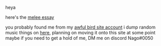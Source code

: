 heya

here's the [melee essay](/essay1)

you probably found me from my [awful bird site account](twitter.com/cisinthiseconomy)
i dump random music things on [here](instagram.com/theboopbeep), planning on moving it onto this site at some point maybe
if you need to get a hold of me, DM me on discord Nago#0050

